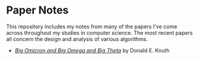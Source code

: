 # Paper Notes

This repository includes my notes from many of the papers I've come across throughout my studies in computer science. The most recent papers all concern the design and analysis of various algorithms.

* [*Big Omicron and Big Omega and Big Theta*](https://github.com/csbanon/paper-notes/big-omicron-and-big-omega-and-big-theta/) by Donald E. Knuth
